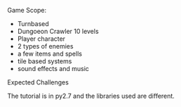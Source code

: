 Game Scope:
- Turnbased
- Dungoeon Crawler 10 levels
- Player character
- 2 types of enemies
- a few items and spells
- tile based systems
- sound effects and music

Expected Challenges

The tutorial is in py2.7 and the libraries used are different.
